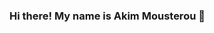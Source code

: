 ### Hi there! My name is Akim Mousterou 👋

<!--
# Open-source RAG for Japanese LLM in low-resource settings

Generative AI for all - Quick implementation with an open-source RAG LlamaIndex and Japanese LLM from ELYZA, Inc. in a low-resource environment over legal documents:

- RAG (retrieval-augmented generation) is LlamaIndex with a vanilla Hybrid search (combining retrieval from both text search and vector search)

- Japanese LLM (large language model) “ELYZA-japanese-Llama-2-7b-instruct” created by Japanese startup, ELYZA, Inc.

- Open-source database PostgreSQL transformed into a vector database by the great library PG Vector

Plus Q&A analysis in Japanese, embedding pricing war, and generative AI strategy of France, USA, and Japan. 
-->
